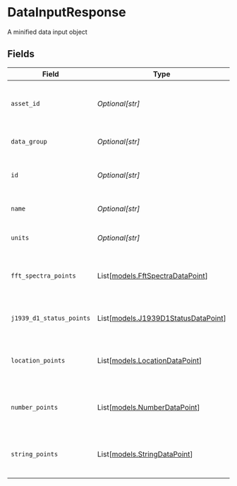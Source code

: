 # DataInputResponse

A minified data input object


## Fields

| Field                                                                      | Type                                                                       | Required                                                                   | Description                                                                | Example                                                                    |
| -------------------------------------------------------------------------- | -------------------------------------------------------------------------- | -------------------------------------------------------------------------- | -------------------------------------------------------------------------- | -------------------------------------------------------------------------- |
| `asset_id`                                                                 | *Optional[str]*                                                            | :heavy_minus_sign:                                                         | Unique identifier for the data input's asset.                              | 74771078-5edb-4733-88f2-7242f520d1f1                                       |
| `data_group`                                                               | *Optional[str]*                                                            | :heavy_minus_sign:                                                         | Data group for this data input.                                            | Flow                                                                       |
| `id`                                                                       | *Optional[str]*                                                            | :heavy_minus_sign:                                                         | Unique identifier for the data input.                                      |                                                                            |
| `name`                                                                     | *Optional[str]*                                                            | :heavy_minus_sign:                                                         | Name of this data input.                                                   | Pump Flow                                                                  |
| `units`                                                                    | *Optional[str]*                                                            | :heavy_minus_sign:                                                         | Units of data for this data input.                                         | Gallons Per Minute                                                         |
| `fft_spectra_points`                                                       | List[[models.FftSpectraDataPoint](../models/fftspectradatapoint.md)]       | :heavy_minus_sign:                                                         | List of FFT spectra data points from the data input.                       |                                                                            |
| `j1939_d1_status_points`                                                   | List[[models.J1939D1StatusDataPoint](../models/j1939d1statusdatapoint.md)] | :heavy_minus_sign:                                                         | List of active J1939D1 statuses.                                           |                                                                            |
| `location_points`                                                          | List[[models.LocationDataPoint](../models/locationdatapoint.md)]           | :heavy_minus_sign:                                                         | List of location data points from the data input.                          |                                                                            |
| `number_points`                                                            | List[[models.NumberDataPoint](../models/numberdatapoint.md)]               | :heavy_minus_sign:                                                         | List of numeric data points from the data input.                           |                                                                            |
| `string_points`                                                            | List[[models.StringDataPoint](../models/stringdatapoint.md)]               | :heavy_minus_sign:                                                         | List of string data points from the data input.                            |                                                                            |